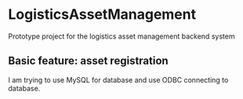 # LogisticsAssetManagement
Prototype project for the logistics asset management backend system

## Basic feature: asset registration
I am trying to use MySQL for database and use ODBC connecting to database.
